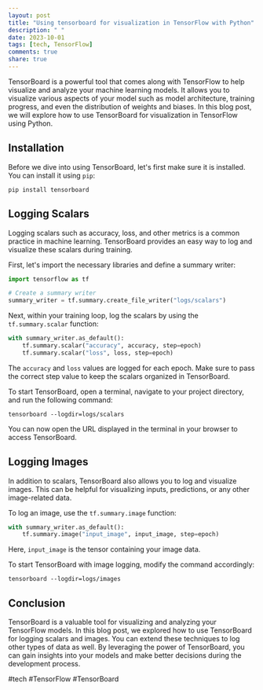 ```yaml
---
layout: post
title: "Using tensorboard for visualization in TensorFlow with Python"
description: " "
date: 2023-10-01
tags: [tech, TensorFlow]
comments: true
share: true
---
```


TensorBoard is a powerful tool that comes along with TensorFlow to help visualize and analyze your machine learning models. It allows you to visualize various aspects of your model such as model architecture, training progress, and even the distribution of weights and biases. In this blog post, we will explore how to use TensorBoard for visualization in TensorFlow using Python.

## Installation

Before we dive into using TensorBoard, let's first make sure it is installed. You can install it using `pip`:

```
pip install tensorboard
```

## Logging Scalars

Logging scalars such as accuracy, loss, and other metrics is a common practice in machine learning. TensorBoard provides an easy way to log and visualize these scalars during training.

First, let's import the necessary libraries and define a summary writer:

```python
import tensorflow as tf

# Create a summary writer
summary_writer = tf.summary.create_file_writer("logs/scalars")
```

Next, within your training loop, log the scalars by using the `tf.summary.scalar` function:

```python
with summary_writer.as_default():
    tf.summary.scalar("accuracy", accuracy, step=epoch)
    tf.summary.scalar("loss", loss, step=epoch)
```

The `accuracy` and `loss` values are logged for each epoch. Make sure to pass the correct step value to keep the scalars organized in TensorBoard.

To start TensorBoard, open a terminal, navigate to your project directory, and run the following command:

```
tensorboard --logdir=logs/scalars
```

You can now open the URL displayed in the terminal in your browser to access TensorBoard.

## Logging Images

In addition to scalars, TensorBoard also allows you to log and visualize images. This can be helpful for visualizing inputs, predictions, or any other image-related data.

To log an image, use the `tf.summary.image` function:

```python
with summary_writer.as_default():
    tf.summary.image("input_image", input_image, step=epoch)
```

Here, `input_image` is the tensor containing your image data.

To start TensorBoard with image logging, modify the command accordingly:

```
tensorboard --logdir=logs/images
```

## Conclusion

TensorBoard is a valuable tool for visualizing and analyzing your TensorFlow models. In this blog post, we explored how to use TensorBoard for logging scalars and images. You can extend these techniques to log other types of data as well. By leveraging the power of TensorBoard, you can gain insights into your models and make better decisions during the development process.

#tech #TensorFlow #TensorBoard
